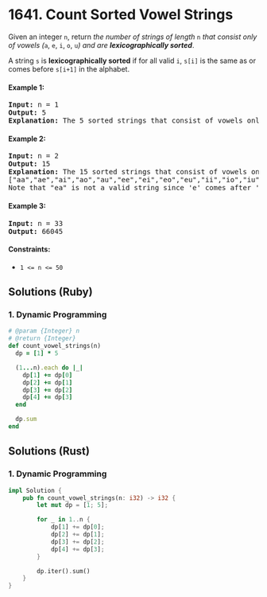# 1641. Count Sorted Vowel Strings
Given an integer `n`, return *the number of strings of length* `n` *that consist only of vowels (*`a`, `e`, `i`, `o`, `u`*) and are **lexicographically sorted***.

A string `s` is **lexicographically sorted** if for all valid `i`, `s[i]` is the same as or comes before `s[i+1]` in the alphabet.

#### Example 1:
<pre>
<strong>Input:</strong> n = 1
<strong>Output:</strong> 5
<strong>Explanation:</strong> The 5 sorted strings that consist of vowels only are ["a","e","i","o","u"].
</pre>

#### Example 2:
<pre>
<strong>Input:</strong> n = 2
<strong>Output:</strong> 15
<strong>Explanation:</strong> The 15 sorted strings that consist of vowels only are
["aa","ae","ai","ao","au","ee","ei","eo","eu","ii","io","iu","oo","ou","uu"].
Note that "ea" is not a valid string since 'e' comes after 'a' in the alphabet.
</pre>

#### Example 3:
<pre>
<strong>Input:</strong> n = 33
<strong>Output:</strong> 66045
</pre>

#### Constraints:
* `1 <= n <= 50`

## Solutions (Ruby)

### 1. Dynamic Programming
```Ruby
# @param {Integer} n
# @return {Integer}
def count_vowel_strings(n)
  dp = [1] * 5

  (1...n).each do |_|
    dp[1] += dp[0]
    dp[2] += dp[1]
    dp[3] += dp[2]
    dp[4] += dp[3]
  end

  dp.sum
end
```

## Solutions (Rust)

### 1. Dynamic Programming
```Rust
impl Solution {
    pub fn count_vowel_strings(n: i32) -> i32 {
        let mut dp = [1; 5];

        for _ in 1..n {
            dp[1] += dp[0];
            dp[2] += dp[1];
            dp[3] += dp[2];
            dp[4] += dp[3];
        }

        dp.iter().sum()
    }
}
```
